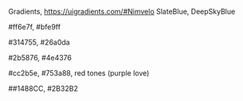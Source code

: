 Gradients, https://uigradients.com/#Nimvelo
SlateBlue, DeepSkyBlue

#ff6e7f, #bfe9ff

#314755, #26a0da

#2b5876, #4e4376

#cc2b5e, #753a88, red tones (purple love)

##1488CC, #2B32B2